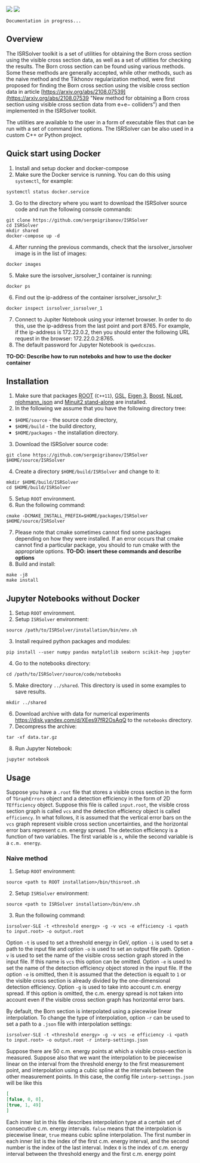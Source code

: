 
![](figures/badge_license_gpl3.svg)
![](figures/badge_linux_passed.svg)

`Documentation in progress...`

## Overview

The ISRSolver toolkit is a set of utilities for obtaining the Born cross section using the visible cross section data, as well as a set of utilities for checking the results. The Born cross section can be found using various methods. Some these methods are generally accepted, while other methods, such as the naive method and the Tikhonov regularization method, were first proposed for finding the Born cross section using the visible cross section data in article [https://arxiv.org/abs/2108.07539](https://arxiv.org/abs/2108.07539 "New method for obtaining a Born cross section using visible cross section data from e+e− colliders") and then implemented in the ISRSolver toolkit.

The utilities are available to the user in a form of executable files that can be run with a set of command line options. The ISRSolver can be also used in a custom C++ or Python project.

## Quick start using Docker
1. Install and setup docker and docker-compose
2. Make sure the Docker service is running. You can do this using ```systemctl```, for example:
  ```console
  systemctl status docker.service
  ```
3. Go to the directory where you want to download the ISRSolver source code and run the following console commands:
  ```console
  git clone https://github.com/sergeigribanov/ISRSolver
  cd ISRSolver
  mkdir shared
  docker-compose up -d
  ```
4. After running the previous commands, check that the isrsolver_isrsolver image is in the list of images: 
  ```console
  docker images
  ```
5. Make sure the isrsolver_isrsolver_1 container is running:
  ```console
  docker ps
  ```
6. Find out the ip-address of the container isrsolver_isrsolvr_1:
  ```console
  docker inspect isrsolver_isrsolver_1
  ```
7. Connect to Jupiter Notebook using your internet browser. In order to do this, use the ip-address from the last point and port 8765. For example, if the ip-address is 172.22.0.2, then you should enter the following URL request in the browser: 172.22.0.2:8765.
8. The default password for Jupyter Notebook is  ```qwedcxzas```.
 
**TO-DO: Describe how to run noteboks and how to use the docker container**

## Installation
1. Make sure that packages [ROOT](https://root.cern "ROOT - Data Analysis Framework") (```C++11```), [GSL](https://www.gnu.org/software/gsl "GSL - GNU Scientific Library"), [Eigen 3](https://eigen.tuxfamily.org/index.php?title=Main_Page "Eigen - C++ template library for linear algebra"), [Boost](https://www.boost.org "Boost - free peer-reviewed portable C++ source libraries"), [NLopt](https://nlopt.readthedocs.io/en/latest "NLopt - free/open-source library for nonlinear optimization"), [nlohmann_json](https://github.com/nlohmann/json "JSON for Modern C++") and [Minuit2 stand-alone](https://github.com/GooFit/Minuit2 "Stand-alone Minuit2") are installed.
2. In the following we assume that you have the following directory tree:
 - ```$HOME/source``` - the source code directory,
 - ```$HOME/build``` - the build directory,
 - ```$HOME/packages``` - the installation directory.

3. Download the ISRSolver source code:
  ```console
  git clone https://github.com/sergeigribanov/ISRSolver $HOME/source/ISRSolver
  ```
4. Create a directory ```$HOME/build/ISRSolver``` and change to it:
  ```console
  mkdir $HOME/build/ISRSolver
  cd $HOME/build/ISRSolver
  ```
5. Setup ```ROOT``` environment.
6. Run the following command:
  ```console
  cmake -DCMAKE_INSTALL_PREFIX=$HOME/packages/ISRSolver $HOME/source/ISRSolver
  ```
7. Please note that cmake sometimes cannot find some packages depending on how they were installed. If an error occurs that cmake cannot find a particular package, you should to run cmake with the appropriate options. **TO-DO: insert these commands and describe options**
8. Build and install:
  ```console
  make -j8
  make install
  ```
## Jupyter Notebooks without Docker
1. Setup ```ROOT``` environment.
2. Setup ```ISRSolver``` environment:
```console
source /path/to/ISRSolver/installation/bin/env.sh
```
3. Install required python packages and modules:
```console
pip install --user numpy pandas matplotlib seaborn scikit-hep jupyter
```
4. Go to the notebooks directory:
```console
cd /path/to/ISRSolver/source/code/notebooks
```
5. Make directory ```../shared```. This directory is used in some examples to save results.
```console
mkdir ../shared
```
6. Download archive with data for numerical experiments https://disk.yandex.com/d/XEes97fR2OsAqQ to the ```notebooks``` directory.
7. Decompress the archive:
```console
tar -xf data.tar.gz
```
8. Run Jupyter Notebook:
```console
jupyter notebook
```

## Usage
Suppose you have a ```.root``` file that stores a visible cross section in the form of ```TGraphErrors``` object and a detection efficiency in the form of 2D ```TEfficiency``` object. Suppose this file is called ```input.root```, the visible cross section graph is called ```vcs``` and the detection efficiency object is called ```efficiency```. In what follows, it is assumed that the vertical error bars on the ```vcs``` graph represent visible cross section uncertainties, and the horizontal error bars represent c.m. energy spread. The detection efficiency is a function of two variables. The first variable is ```x```, while the second variable is a ```c.m. energy```.

### Naive method
1. Setup ```ROOT``` environment:
```console
source <path to ROOT installation>/bin/thisroot.sh
```
2. Setup ```ISRSolver``` environment:
``` console
source <path to ISRSolver installation>/bin/env.sh
```
3. Run the following command:
```console
isrsolver-SLE -t <threshold energy> -g -v vcs -e efficiency -i <path to input.root> -o output.root
```
Option ```-t``` is used to set a threshold energy in GeV, option ```-i``` is used to set a path to the input file and option ```-o``` is used to set an output file path. Option ```-v``` is used to set the name of the visible cross section graph stored in the input file. If this name is ```vcs``` this option can be omitted. Option ```-e``` is used to set the name of the detection efficiency object stored in the input file. If the option ```-e``` is omitted, then it is assumed that the detection is equalt to ```1``` or the visible cross section is already divided by the one-dimensional detection efficiency. Option ```-g``` is used to take into account c.m. energy spread. If this option is omitted, the c.m. energy spread is not taken into account even if the visible cross section graph has horizontal error bars.

By default, the Born section is interpolated using a piecewise linear interpolation. To change the type of interpolation, option ```-r``` can be used to set a path to a ```.json``` file with interpolation settings:
```console
isrsolver-SLE -t <threshold energy> -g -v vcs -e efficiency -i <path to input.root> -o output.root -r interp-settings.json
```
Suppose there are 50 c.m. energy points at which a visible cross-section is measured. Suppose also that we want the interpolation to be piecewise linear on the interval from the threshold energy to the first measurement point, and interpolation using a cubic spline at the intervals between the other measurement points. In this case, the config file ```interp-settings.json``` will be like this
```json
[
[false, 0, 0], 
[true, 1, 49]
]
```
Each inner list in this file describes interpolation type at a certain set of consecutive c.m. energy intervals. ```false``` means that the interpolation is piecewise linear, ```true``` means cubic spline interpolation. The first number in each inner list is the index of the first c.m. energy interval, and the second number is the index of the last interval. Index ```0``` is the index of c.m. energy interval between the threshold energy and the first c.m. energy point
